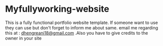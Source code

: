 # Myfullyworking-website
This is a fully functional portfolio website template. If someone want to use they can use but don't forget to inform me about same. email me regarding this at : dhengreani18@gmail.com .Also you have to give credits to the owner in your site
